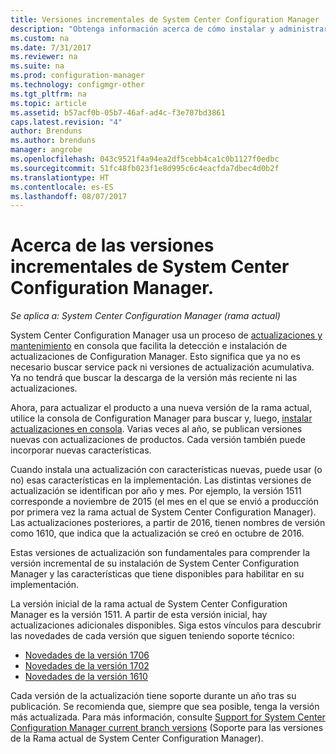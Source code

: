 ```yaml
---
title: Versiones incrementales de System Center Configuration Manager | Microsoft Docs
description: "Obtenga información acerca de cómo instalar y administrar las actualizaciones de System Center Configuration Manager."
ms.custom: na
ms.date: 7/31/2017
ms.reviewer: na
ms.suite: na
ms.prod: configuration-manager
ms.technology: configmgr-other
ms.tgt_pltfrm: na
ms.topic: article
ms.assetid: b57acf0b-05b7-46af-ad4c-f3e707bd3861
caps.latest.revision: "4"
author: Brenduns
ms.author: brenduns
manager: angrobe
ms.openlocfilehash: 043c9521f4a94ea2df5cebb4ca1c0b1127f0edbc
ms.sourcegitcommit: 51fc48fb023f1e8d995c6c4eacfda7dbec4d0b2f
ms.translationtype: HT
ms.contentlocale: es-ES
ms.lasthandoff: 08/07/2017
---
```

# <a name="whats-new-in-system-center-configuration-manager-incremental-versions"></a>Acerca de las versiones incrementales de System Center Configuration Manager.

*Se aplica a: System Center Configuration Manager (rama actual)*




 System Center Configuration Manager usa un proceso de [actualizaciones y mantenimiento](/sccm/core/servers/manage/updates) en consola que facilita la detección e instalación de actualizaciones de Configuration Manager. Esto significa que ya no es necesario buscar service pack ni versiones de actualización acumulativa. Ya no tendrá que buscar la descarga de la versión más reciente ni las actualizaciones.

 Ahora, para actualizar el producto a una nueva versión de la rama actual, utilice la consola de Configuration Manager para buscar y, luego, [instalar actualizaciones en consola](../../../core/servers/manage/install-in-console-updates.md). Varias veces al año, se publican versiones nuevas con actualizaciones de productos. Cada versión también puede incorporar nuevas características.  

 Cuando instala una actualización con características nuevas, puede usar (o no) esas características en la implementación. Las distintas versiones de actualización se identifican por año y mes. Por ejemplo, la versión 1511 corresponde a noviembre de 2015 (el mes en el que se envió a producción por primera vez la rama actual de System Center Configuration Manager). Las actualizaciones posteriores, a partir de 2016, tienen nombres de versión como 1610, que indica que la actualización se creó en octubre de 2016.

 Estas versiones de actualización son fundamentales para comprender la versión incremental de su instalación de System Center Configuration Manager y las características que tiene disponibles para habilitar en su implementación.

 La versión inicial de la rama actual de System Center Configuration Manager es la versión 1511. A partir de esta versión inicial, hay actualizaciones adicionales disponibles. Siga estos vínculos para descubrir las novedades de cada versión que siguen teniendo soporte técnico:
  - [Novedades de la versión 1706](../../../core/plan-design/changes/whats-new-in-version-1706.md)  
  - [Novedades de la versión 1702](../../../core/plan-design/changes/whats-new-in-version-1702.md)
  - [Novedades de la versión 1610](../../../core/plan-design/changes/whats-new-in-version-1610.md)


 Cada versión de la actualización tiene soporte durante un año tras su publicación. Se recomienda que, siempre que sea posible, tenga la versión más actualizada. Para más información, consulte [Support for System Center Configuration Manager current branch versions](../../../core/servers/manage/current-branch-versions-supported.md) (Soporte para las versiones de la Rama actual de System Center Configuration Manager).  
